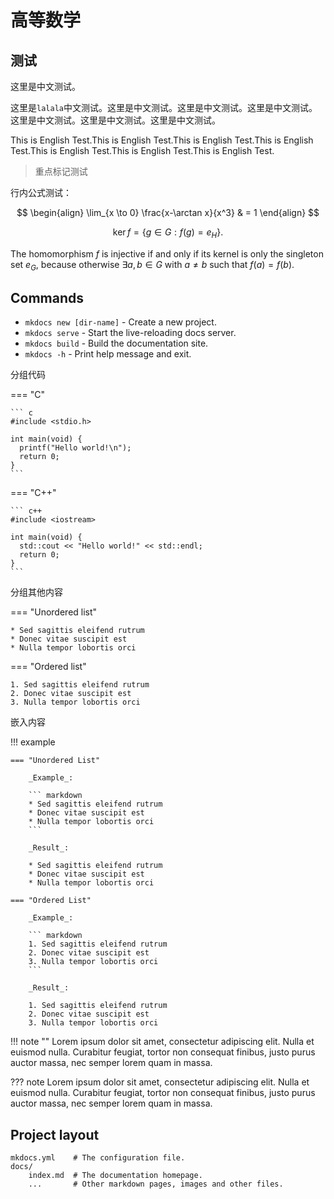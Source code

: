 # 高等数学

## 测试

这里是中文测试。

这里是`lalala`中文测试。这里是中文测试。这里是中文测试。这里是中文测试。这里是中文测试。这里是中文测试。这里是中文测试。

This is English Test.This is English Test.This is English Test.This is English Test.This is English Test.This is English Test.This is English Test.

> 重点标记测试

行内公式测试：

$$
\begin{align}
\lim_{x \to 0} \frac{x-\arctan x}{x^3} & = 1
\end{align}
$$

$$
\operatorname{ker} f=\{g\in G:f(g)=e_{H}\}{\mbox{.}}
$$

The homomorphism $f$ is injective if and only if its kernel is only the 
singleton set $e_G$, because otherwise $\exists a,b\in G$ with $a\neq b$ such 
that $f(a)=f(b)$.




## Commands

* `mkdocs new [dir-name]` - Create a new project.
* `mkdocs serve` - Start the live-reloading docs server.
* `mkdocs build` - Build the documentation site.
* `mkdocs -h` - Print help message and exit.

分组代码

=== "C"

    ``` c
    #include <stdio.h>
    
    int main(void) {
      printf("Hello world!\n");
      return 0;
    }
    ```

=== "C++"

    ``` c++
    #include <iostream>
    
    int main(void) {
      std::cout << "Hello world!" << std::endl;
      return 0;
    }
    ```


分组其他内容

=== "Unordered list"

    * Sed sagittis eleifend rutrum
    * Donec vitae suscipit est
    * Nulla tempor lobortis orci

=== "Ordered list"

    1. Sed sagittis eleifend rutrum
    2. Donec vitae suscipit est
    3. Nulla tempor lobortis orci


嵌入内容

!!! example

    === "Unordered List"
    
        _Example_:
    
        ``` markdown
        * Sed sagittis eleifend rutrum
        * Donec vitae suscipit est
        * Nulla tempor lobortis orci
        ```
    
        _Result_:
    
        * Sed sagittis eleifend rutrum
        * Donec vitae suscipit est
        * Nulla tempor lobortis orci
    
    === "Ordered List"
    
        _Example_:
    
        ``` markdown
        1. Sed sagittis eleifend rutrum
        2. Donec vitae suscipit est
        3. Nulla tempor lobortis orci
        ```
    
        _Result_:
    
        1. Sed sagittis eleifend rutrum
        2. Donec vitae suscipit est
        3. Nulla tempor lobortis orci


!!! note ""
    Lorem ipsum dolor sit amet, consectetur adipiscing elit. Nulla et euismod
    nulla. Curabitur feugiat, tortor non consequat finibus, justo purus auctor
    massa, nec semper lorem quam in massa.

??? note
    Lorem ipsum dolor sit amet, consectetur adipiscing elit. Nulla et euismod
    nulla. Curabitur feugiat, tortor non consequat finibus, justo purus auctor
    massa, nec semper lorem quam in massa.

## Project layout

    mkdocs.yml    # The configuration file.
    docs/
        index.md  # The documentation homepage.
        ...       # Other markdown pages, images and other files.
